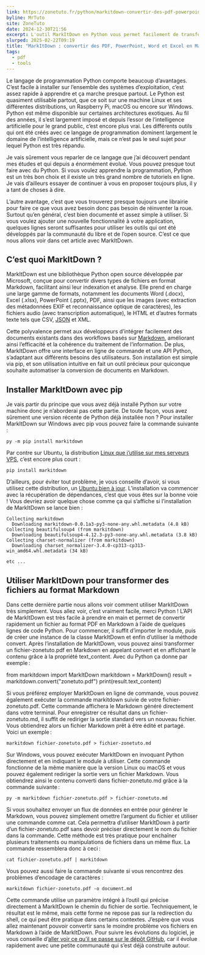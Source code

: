 ```yaml
---
link: https://zonetuto.fr/python/markitdown-convertir-des-pdf-powerpoint-word-et-excel-en-markdown/
byline: MrTuto
site: ZoneTuto
date: 2024-12-30T21:56
excerpt: L'outil MarkItDown en Python vous permet facilement de transformer des fichiers PDF, PowerPoint, Word et Excel et HTML au format Markdown
slurped: 2025-02-22T09:19
title: "MarkItDown : convertir des PDF, PowerPoint, Word et Excel en Markdown"
tags:
  - pdf
  - tools
---
```


Le langage de programmation Python comporte beaucoup d’avantages. C’est facile à installer sur l’ensemble des systèmes d’exploitation, c’est assez rapide à apprendre et ça marche presque partout. Le Python est quasiment utilisable partout, que ce soit sur une machine Linux et ses différentes distributions, un Raspberry Pi, macOS ou encore sur Windows. Python est même disponible sur certaines architectures exotiques. Au fil des années, il s’est largement imposé et depuis l’essor de l’intelligence artificielle pour le grand public, c’est encore plus vrai. Les différents outils qui ont été créés avec ce langage de programmation dominent largement le domaine de l’intelligence artificielle, mais ce n’est pas le seul sujet pour lequel Python est très répandu.

Je vais sûrement vous reparler de ce langage que j’ai découvert pendant mes études et qui depuis a énormément évolué. Vous pouvez presque tout faire avec du Python. Si vous voulez apprendre la programmation, Python est un très bon choix et il existe un très grand nombre de tutoriels en ligne. Je vais d’ailleurs essayer de continuer à vous en proposer toujours plus, il y a tant de choses à dire.

L’autre avantage, c’est que vous trouverez presque toujours une librairie pour faire ce que vous avez besoin donc pas besoin de réinventer la roue. Surtout qu’en général, c’est bien documenté et assez simple à utiliser. Si vous voulez ajouter une nouvelle fonctionnalité à votre application, quelques lignes seront suffisantes pour utiliser les outils qui ont été développés par la communauté du libre et de l’open source. C’est ce que nous allons voir dans cet article avec MarkItDown.

## C’est quoi MarkItDown ?

MarkItDown est une bibliothèque Python open source développée par Microsoft, conçue pour convertir divers types de fichiers en format Markdown, facilitant ainsi leur indexation et analyse. Elle prend en charge une large gamme de formats, notamment les documents Word (.docx), Excel (.xlsx), PowerPoint (.pptx), PDF, ainsi que les images (avec extraction des métadonnées EXIF et reconnaissance optique de caractères), les fichiers audio (avec transcription automatique), le HTML et d’autres formats texte tels que CSV, [JSON](https://zonetuto.fr/python/comment-traiter-fichier-json-volumineux/) et XML.

Cette polyvalence permet aux développeurs d’intégrer facilement des documents existants dans des workflows basés sur [Markdown](https://fr.wikipedia.org/wiki/Markdown), améliorant ainsi l’efficacité et la cohérence du traitement de l’information. De plus, MarkItDown offre une interface en ligne de commande et une API Python, s’adaptant aux différents besoins des utilisateurs. Son installation est simple via pip, et son utilisation intuitive en fait un outil précieux pour quiconque souhaite automatiser la conversion de documents en Markdown.

## Installer MarkItDown avec pip

Je vais partir du principe que vous avez déjà installé Python sur votre machine donc je n’aborderai pas cette partie. De toute façon, vous avez sûrement une version récente de Python déjà installée non ? Pour installer MarkItDown sur Windows avec pip vous pouvez faire la commande suivante :

```
py -m pip install markitdown
```

Par contre sur Ubuntu, la distribution [Linux que j’utilise sur mes serveurs VPS](https://zonetuto.fr/linux/comment-creer-gratuitement-un-serveur-vps-sur-digitalocean/), c’est encore plus court :

```
pip install markitdown
```

D’ailleurs, pour éviter tout problème, je vous conseille d’avoir, si vous utilisez cette distribution, un [Ubuntu bien à jour](https://zonetuto.fr/linux/faire-migration-ubuntu-lts-vers-version-superieure/). L’installation va commencer avec la récupération de dépendances, c’est que vous êtes sur la bonne voie ! Vous devriez avoir quelque chose comme ça qui s’affiche si l’installation de MarkItDown se lance bien :

```
Collecting markitdown
  Downloading markitdown-0.0.1a3-py3-none-any.whl.metadata (4.8 kB)
Collecting beautifulsoup4 (from markitdown)
  Downloading beautifulsoup4-4.12.3-py3-none-any.whl.metadata (3.8 kB)
Collecting charset-normalizer (from markitdown)
  Downloading charset_normalizer-3.4.0-cp313-cp313-win_amd64.whl.metadata (34 kB)

etc ...
```

## Utiliser MarkItDown pour transformer des fichiers au format Markdown

Dans cette dernière partie nous allons voir comment utiliser MarkItDown très simplement. Vous allez voir, c’est vraiment facile, merci Python ! L’API de MarkItDown est très facile à prendre en main et permet de convertir rapidement un fichier au format PDF en Markdown à l’aide de quelques lignes de code Python. Pour commencer, il suffit d’importer le module, puis de créer une instance de la classe MarkItDown et enfin d’utiliser la méthode convert. Après l’installation de MarkItDown, vous pouvez ainsi transformer un fichier-zonetuto.pdf en Markdown en appelant convert et en affichant le contenu grâce à la propriété text_content. Avec du Python ça donne par exemple :

from markitdown import MarkItDown
markitdown = MarkItDown()
result = markitdown.convert("zonetuto.pdf")
print(result.text_content)

Si vous préférez employer MarkItDown en ligne de commande, vous pouvez également exécuter la commande markitdown suivie de votre fichier-zonetuto.pdf. Cette commande affichera le Markdown généré directement dans votre terminal. Pour enregistrer ce résultat dans un fichier-zonetuto.md, il suffit de rediriger la sortie standard vers un nouveau fichier. Vous obtiendrez alors un fichier Markdown prêt à être édité et partagé. Voici un exemple :

```
markitdown fichier-zonetuto.pdf > fichier-zonetuto.md
```

Sur Windows, vous pouvez exécuter MarkItDown en invoquant Python directement et en indiquant le module à utiliser. Cette commande fonctionne de la même manière que la version Linux ou macOS et vous pouvez également rediriger la sortie vers un fichier Markdown. Vous obtiendrez ainsi le contenu converti dans fichier-zonetuto.md grâce à la commande suivante :

```
py -m markitdown fichier-zonetuto.pdf > fichier-zonetuto.md
```

Si vous souhaitez envoyer un flux de données en entrée pour générer le Markdown, vous pouvez simplement omettre l’argument du fichier et utiliser une commande comme cat. Cela permettra d’utiliser MarkItDown à partir d’un fichier-zonetuto.pdf sans devoir préciser directement le nom du fichier dans la commande. Cette méthode est très pratique pour enchaîner plusieurs traitements ou manipulations de fichiers dans un même flux. La commande ressemblera donc à ceci :

```
cat fichier-zonetuto.pdf | markitdown
```

Vous pouvez aussi faire la commande suivante si vous rencontrez des problèmes d’encodage de caractères :

```
markitdown fichier-zonetuto.pdf -o document.md
```

Cette commande utilise un paramètre intégré à l’outil qui précise directement à MarkItDown le chemin du fichier de sortie. Techniquement, le résultat est le même, mais cette forme ne repose pas sur la redirection du shell, ce qui peut être pratique dans certains contextes. J’espère que vous allez maintenant pouvoir convertir sans le moindre problème vos fichiers en Markdown à l’aide de MarkItDown. Pour suivre les évolutions du logiciel, je vous conseille d’[aller voir ce qu’il se passe sur le dépôt GitHub](https://github.com/microsoft/markitdown), car il évolue rapidement avec une petite communauté qui s’est déjà construite autour.